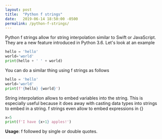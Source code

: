 ```yaml
---
layout: post
title:  "Python f strings"
date:   2019-06-14 18:50:00 -0500
permalink: /python-f-strings/
---
```

Python f strings allow for string interpolation similar to Swift or JavaScript. They are a new feature introduced in Python 3.6. Let's look at an example 

```python
hello = 'hello'
world='world'
print(hello + ' ' + world) 
```

You can do a similar thing using f strings as follows 

```python
hello = 'hello'
world='world'
print(f'{hello} {world}')
```

String interpolation allows to embed variables into the string. This is especially useful because it does away with casting data types into strings to embed in a string. f strings even allow to embed expressions in {} 

```python
x=5
print(f'I have {x+1} apples!')
```

**Usage**: f followed by single or double quotes.